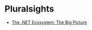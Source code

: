 

# Pluralsights

* [The .NET Ecosystem: The Big Picture](https://app.pluralsight.com/library/courses/dotnet-ecosystem-big-picture/table-of-contents)
